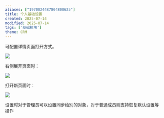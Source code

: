 ```yaml
---
aliases: ["1970824487804808625"]
title: 个人基础设置
created: 2025-07-14
modified: 2025-07-14
tags: ['基础模块']
theme: CRM
---
```


可配置详情页面打开方式。

![](https://myhelpdoc.oss-cn-heyuan.aliyuncs.com/mdimages/e248420ec06fbc4bdf5b1cc0b67cc1e3.jpg)

右侧展开页面时：

![](https://myhelpdoc.oss-cn-heyuan.aliyuncs.com/mdimages/9f32036e2ddf2cafe8dc65d3f3e32b15.jpg)

打开新页面时：

![](https://myhelpdoc.oss-cn-heyuan.aliyuncs.com/mdimages/f9aa3d1c73d034f7a1289ed34d29cf62.jpg)

设置时对于管理员可以设置同步给别的对象，对于普通成员则支持恢复默认设置等操作

